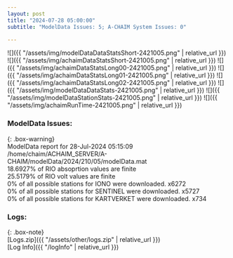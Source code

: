 ```yaml
---
layout: post
title: "2024-07-28 05:00:00"
subtitle: "ModelData Issues: 5; A-CHAIM System Issues: 0"

---
```


![]({{ "/assets/img/modelDataDataStatsShort-2421005.png" | relative_url }})
![]({{ "/assets/img/achaimDataStatsShort-2421005.png" | relative_url }})
![]({{ "/assets/img/achaimDataStatsLong00-2421005.png" | relative_url }})
![]({{ "/assets/img/achaimDataStatsLong01-2421005.png" | relative_url }})
![]({{ "/assets/img/achaimDataStatsLong02-2421005.png" | relative_url }})
![]({{ "/assets/img/modelDataDataStats-2421005.png" | relative_url }})
![]({{ "/assets/img/modelDataStationStats-2421005.png" | relative_url }})
![]({{ "/assets/img/achaimRunTime-2421005.png" | relative_url }})


### ModelData Issues:  
  
{: .box-warning}  
 ModelData report for 28-Jul-2024 05:15:09   
 /home/chaim/ACHAIM_SERVER/A-CHAIM/modelData/2024/210/05/modelData.mat   
 18.6927% of RIO absoprtion values are finite   
 25.5179% of RIO volt values are finite   
 0% of all possible stations for IONO were downloaded. x6272   
 0% of all possible stations for SENTINEL were downloaded. x5727   
 0% of all possible stations for KARTVERKET were downloaded. x734   
  


### Logs:  
  
{: .box-note}  
[Logs.zip]({{ "/assets/other/logs.zip" | relative_url }})  
[Log Info]({{ "/logInfo" | relative_url }})  
